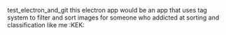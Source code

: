 test_electron_and_git
this electron app would be an app that uses tag system to filter and sort images for someone who addicted at sorting and classification like me :KEK: